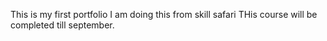 This is my first portfolio
I am doing this from skill safari
THis course will be completed till september.